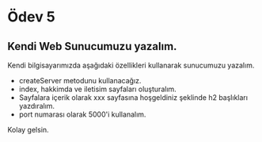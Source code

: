 # Ödev 5 

## Kendi Web Sunucumuzu yazalım.
Kendi bilgisayarımızda aşağıdaki özellikleri kullanarak sunucumuzu yazalım.

- createServer metodunu kullanacağız.
- index, hakkimda ve iletisim sayfaları oluşturalım.
- Sayfalara içerik olarak xxx sayfasına hoşgeldiniz şeklinde h2 başlıkları yazdıralım.
- port numarası olarak 5000'i kullanalım. 

Kolay gelsin.